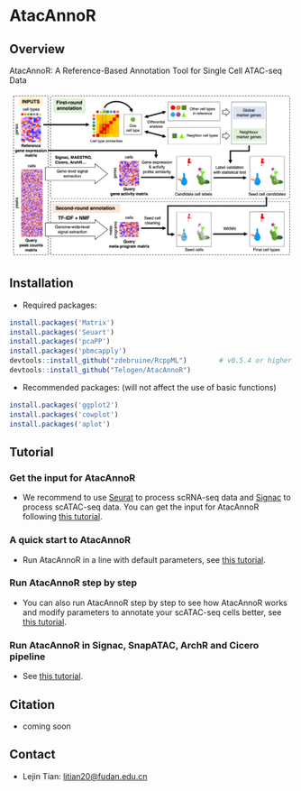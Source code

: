 # AtacAnnoR

## Overview

AtacAnnoR: A Reference-Based Annotation Tool for Single Cell ATAC-seq Data

<img src="https://github.com/Telogen/AtacAnnoR/blob/main/figures/fig1A.png" width="800">

## Installation

- Required packages:
```R
install.packages('Matrix')
install.packages('Seuart')
install.packages('pcaPP')
install.packages('pbmcapply')
devtools::install_github("zdebruine/RcppML")        # v0.5.4 or higher
devtools::install_github("Telogen/AtacAnnoR")
```

- Recommended packages: (will not affect the use of basic functions)

```R
install.packages('ggplot2')
install.packages('cowplot')
install.packages('aplot')
```

## Tutorial

### Get the input for AtacAnnoR

- We recommend to use [Seurat](https://satijalab.org/seurat/index.html) to process scRNA-seq data and [Signac](https://satijalab.org/signac/) to process scATAC-seq data. You can get the input for AtacAnnoR following [this tutorial](https://github.com/Telogen/AtacAnnoR/blob/main/tutorial/get_scMAGICatac_input.ipynb).

### A quick start to AtacAnnoR

- Run AtacAnnoR in a line with default parameters, see [this tutorial](https://github.com/Telogen/AtacAnnoR/blob/main/tutorial/quick_start_to_scMAGICatac.ipynb).


### Run AtacAnnoR step by step

- You can also run AtacAnnoR step by step to see how AtacAnnoR works and modify parameters to annotate your scATAC-seq cells better, see [this tutorial](https://github.com/Telogen/AtacAnnoR/blob/main/tutorial/run_scMAGICatac_step_by_step.ipynb).


### Run AtacAnnoR in Signac, SnapATAC, ArchR and Cicero pipeline

- See [this tutorial](https://github.com/Telogen/AtacAnnoR/blob/main/tutorial/run_scMAGICatac_in_other_pipelines.ipynb).

## Citation

- coming soon

## Contact

- Lejin Tian: ljtian20@fudan.edu.cn


